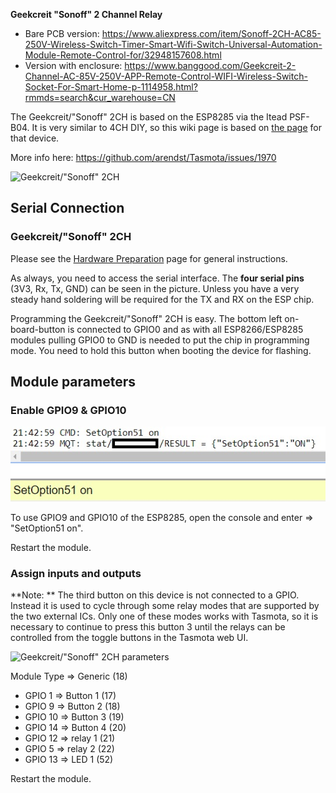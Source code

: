 **Geekcreit "Sonoff" 2 Channel Relay**

* Bare PCB version: <https://www.aliexpress.com/item/Sonoff-2CH-AC85-250V-Wireless-Switch-Timer-Smart-Wifi-Switch-Universal-Automation-Module-Remote-Control-for/32948157608.html>
* Version with enclosure: <https://www.banggood.com/Geekcreit-2-Channel-AC-85V-250V-APP-Remote-Control-WIFI-Wireless-Switch-Socket-For-Smart-Home-p-1114958.html?rmmds=search&cur_warehouse=CN>

The Geekcreit/"Sonoff" 2CH is based on the ESP8285 via the Itead PSF-B04.
It is very similar to 4CH DIY, so this wiki page is based on [the page](/devices/Sonoff-4CH-DIY) for that device.

More info here:
https://github.com/arendst/Tasmota/issues/1970

![Geekcreit/"Sonoff" 2CH](https://user-images.githubusercontent.com/5823294/52651590-5b423e80-2ee4-11e9-91d2-9cc4e8535c7d.png)

## Serial Connection

### Geekcreit/"Sonoff" 2CH

Please see the [Hardware Preparation](../Getting-Started#hardware-preparation) page for general instructions.

As always, you need to access the serial interface. The **four serial pins** (3V3, Rx, Tx, GND) can be seen in the picture.
Unless you have a very steady hand soldering will be required for the TX and RX on the ESP chip.

Programming the Geekcreit/"Sonoff" 2CH is easy.
The bottom left on-board-button is connected to GPIO0 and as with all ESP8266/ESP8285 modules pulling GPIO0 to GND is needed to put the chip in programming mode. You need to hold this button when booting the device for flashing.

## Module parameters

### Enable GPIO9 & GPIO10

![Geekcreit/"Sonoff" 2CH SetOption51](https://github.com/Gtis69/arendst.github.io/blob/master/media/Sonoff_DIY_4CH_Option51.jpg)

To use GPIO9 and GPIO10 of the ESP8285, open the console and enter => "SetOption51 on".

Restart the module.

### Assign inputs and outputs

**Note: ** The third button on this device is not connected to a GPIO. Instead it is used to cycle through some relay modes that are supported by the two external ICs. Only one of these modes works with Tasmota, so it is necessary to continue to press this button 3 until the relays can be controlled from the toggle buttons in the Tasmota web UI.

![Geekcreit/"Sonoff" 2CH parameters](https://user-images.githubusercontent.com/5823294/52594844-6a71af80-2e44-11e9-86fc-3d5fe045b6c9.png)

Module Type => Generic (18)

* GPIO 1 => Button 1 (17)
* GPIO 9 => Button 2 (18)
* GPIO 10 => Button 3 (19)
* GPIO 14 => Button 4 (20)
* GPIO 12 => relay 1 (21)
* GPIO 5 => relay 2 (22)
* GPIO 13 => LED 1 (52)

Restart the module.